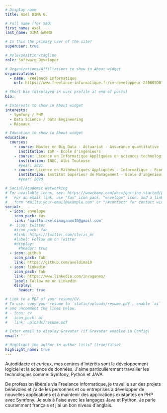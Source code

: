 ```yaml
---
# Display name
title: Axel DIMA G.

# Full name (for SEO)
first_name: Axel
last_name: DIMA GANMO

# Is this the primary user of the site?
superuser: true

# Role/position/tagline
role: Software Developer

# Organizations/Affiliations to show in About widget
organizations:
  - name: Freelance Informatique
    url: https://www.freelance-informatique.fr/cv-developpeur-240605D010

# Short bio (displayed in user profile at end of posts)
bio:

# Interests to show in About widget
interests:
  - Symfony / PHP
  - Data Science / Data Engineering
  - Réseaux

# Education to show in About widget
education:
  courses:
    - course: Master en Big Data - Actuariat - Assurance quantitative (en cours de préparation) 
      institution: ISM - Ecole d'ingénieurs
    - course: Licence en Informatique Appliquées en sciences technologies et santé
      institution: INUC, Albi Toulouse
      #year: 2021
    - course: Licence en Mathématiques Appliquées - Informatique - Econométrie
      institution: Institut Supérieur de Management - Ecole d'ingénieurs
      #year: 2020

# Social/Academic Networking
# For available icons, see: https://wowchemy.com/docs/getting-started/page-builder/#icons
#   For an email link, use "fas" icon pack, "envelope" icon, and a link in the
#   form "mailto:your-email@example.com" or "/#contact" for contact widget.
social:
  - icon: envelope
    icon_pack: fas
    link: 'mailto:axeldimaganmo10@gmail.com'
  #- icon: twitter
    #icon_pack: fab
    #link: https://twitter.com/cleris_mr
    #label: Follow me on Twitter
    #display:
      #header: true
  - icon: github
    icon_pack: fab
    link: https://github.com/axeldima10
  - icon: linkedin
    icon_pack: fab
    link: https://www.linkedin.com/in/aganmo/
    label: Follow me on Linkedin
    display:
      header: true

# Link to a PDF of your resume/CV.
# To use: copy your resume to `static/uploads/resume.pdf`, enable `ai` icons in `params.yaml`,
# and uncomment the lines below.
# - icon: cv
#   icon_pack: ai
#   link: uploads/resume.pdf

# Enter email to display Gravatar (if Gravatar enabled in Config)
email: ''

# Highlight the author in author lists? (true/false)
highlight_name: true
---
```


Autodidacte et curieux, mes centres d'intérêts sont le développement logiciel et la science de données. 
J'aime particulièrement travailler les technologies comme: Symfony, Python et JAVA.

De profession libérale via Freelance Informatique, je travaille sur des projets bénévoles et j'aide les personnes et ou entreprises à développer de nouvelles applications et à maintenir des applications existantes en PHP avec Symfony. Je suis à l'aise avec les langages Java et Python. Je parle couramment français et j'ai un bon niveau d'anglais.